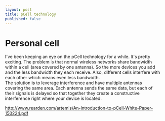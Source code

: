 ```yaml
---
layout: post
title: pCell technology
published: false
---
```



# Personal cell

I've been keeping an eye on the pCell technology for a while. It's pretty exciting.
The problem is that normal wireless networks share bandwidth within a cell (area covered by one antenna). So the more devices you add and the less bandwidth they each receive. Also, different cells interfere with each other which means even less bandwidth.  
The solution is to leverage interference and have multiple antennas covering the same area. Each antenna sends the same data, but each of their signals is delayed so that together they create a constructive interference right where your device is located.


http://www.rearden.com/artemis/An-Introduction-to-pCell-White-Paper-150224.pdf

